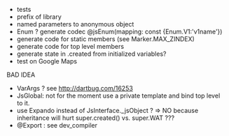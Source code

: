 - tests
- prefix of library
- named parameters to anonymous object
- Enum ? generate codec @jsEnum(mapping: const {Enum.V1:'v1name'})
- generate code for static members (see Marker.MAX_ZINDEX)
- generate code for top level members
- generate state in .created from initialized variables?
- test on Google Maps



BAD IDEA
- VarArgs ? see http://dartbug.com/16253
- JsGlobal: not for the moment use a private template and bind top level to it.
- use Expando<JsObject> instead of JsInterface._jsObject ? => NO because 
inheritance will hurt super.created() vs. super.WAT ??? 
- @Export  : see dev_compiler